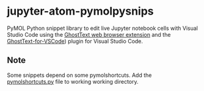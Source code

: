 # jupyter-atom-pymolpysnips

PyMOL Python snippet library to edit live Jupyter notebook cells with Visual Studio Code using the [GhostText web browser extension](https://github.com/fregante/GhostText) and the [GhostText-for-VSCode](https://github.com/fregante/GhostText-for-VSCode/)) plugin for Visual Studio Code. 

## Note

Some snippets depend on some pymolshortcuts.
Add the [pymolshortcuts.py](https://github.com/MooersLab/pymolshortcuts) file to working working directory.


